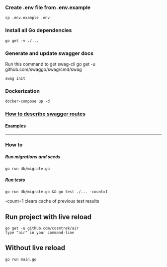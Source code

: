 ### Create .env file from .env.example
```
cp .env.example .env
```
### Install all Go dependencies
```
go get -v ./...
```
### Generate and update swagger docs
Run this command to get swag-cli 
go get -u github.com/swaggo/swag/cmd/swag
```
swag init
```
### Dockerization
```
docker-compose up -d
```
### [How to describe swagger routes](https://github.com/swaggo/swag/blob/master/README.md)
#### [Examples](https://github.com/swaggo/swag/blob/master/example/celler/controller/examples.go)
___
### How to 
##### Run migrations and seeds
```
go run db/migrate.go
```
##### Run tests 

```
go run db/migrate.go && go test ./... -count=1
```
-count=1 clears cache of previous test results
## Run project with live reload 
```
go get -u github.com/cosmtrek/air
type "air" in your command-line
``` 
## Without live reload
```
go run main.go
```
